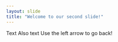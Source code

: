 ```yaml
---
layout: slide
title: "Welcome to our second slide!"
---
```

Text
Also text
Use the left arrow to go back!
